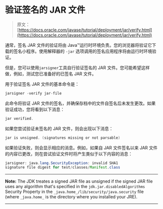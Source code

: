 # 验证签名的 JAR 文件

> 原文： [https://docs.oracle.com/javase/tutorial/deployment/jar/verify.html](https://docs.oracle.com/javase/tutorial/deployment/jar/verify.html)

通常，签名 JAR 文件的验证将由 Java™运行时环境负责。您的浏览器将验证它下载的签名小程序。使用解释器的 `-jar` 选项调用的签名应用程序将由运行时环境验证。

但是，您可以使用`jarsigner`工具自行验证签名的 JAR 文件。您可能希望这样做，例如，测试您已准备好的已签名 JAR 文件。

用于验证签名 JAR 文件的基本命令是：

```java
jarsigner -verify jar-file

```

此命令将验证 JAR 文件的签名，并确保存档中的文件自签名后未发生更改。如果验证成功，您将看到以下消息：

```java
jar verified.

```

如果您尝试验证未签名的 JAR 文件，则会出现以下消息：

```java
jar is unsigned. (signatures missing or not parsable)

```

如果验证失败，则会显示相应的消息。例如，如果自 JAR 文件签名以来 JAR 文件的内容已更改，则在尝试验证文件时将产生类似于以下内容的消息：

```java
jarsigner: java.lang.SecurityException: invalid SHA1 
signature file digest for test/classes/Manifest.class

```

* * *

**Note:** The JDK treates a signed JAR file as unsigned if the signed JAR file uses any algorithm that's specified in the `jdk.jar.disabledAlgorithms` Security Property in the `_java.home_/lib/security/java.security` file (where `_java.home_` is the directory where you installed your JRE).

* * *